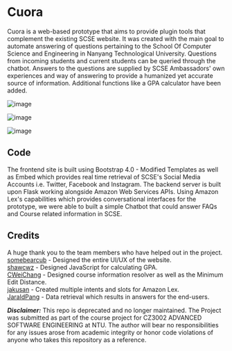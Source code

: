 # Cuora
Cuora is a web-based prototype that aims to provide plugin tools that complement the existing SCSE website. It was created with the main goal to automate answering of questions pertaining to the School Of Computer Science and Engineering in Nanyang Technological University. Questions from incoming students and current students can be queried through the chatbot. Answers to the questions are supplied by SCSE Ambassadors' own experiences and way of answering to provide a humanized yet accurate source of information. Additional functions like a GPA calculator have been added.

  ![image](https://user-images.githubusercontent.com/12369539/51809297-7acd4a80-22da-11e9-999c-4281bfaff9eb.png)

  ![image](https://user-images.githubusercontent.com/12369539/51809308-87ea3980-22da-11e9-92ca-965f93d757f5.png)

  ![image](https://user-images.githubusercontent.com/12369539/51809309-8c165700-22da-11e9-8c60-4b77e5107709.png)


## Code
The frontend site is built using Bootstrap 4.0 - Modified Templates as well as Embed which provides real time retrieval of SCSE's Social Media Accounts i.e. Twitter, Facebook and Instagram. The backend server is built upon Flask working alongside Amazon Web Services APIs. Using Amazon Lex's capabilities which provides conversational interfaces for the prototype, we were able to built a simple Chatbot that could answer FAQs and Course related information in SCSE.

## Credits
A huge thank you to the team members who have helped out in the project. <br />
[somebearcub](https://github.com/somebearcub) - Designed the entire UI/UX of the website. <br />
[shawcwz](https://github.com/shawcwz) - Designed JavaScript for calculating GPA. <br />
[CWeiChang](https://github.com/CWeiChang) - Designed course information resolver as well as the Minimum Edit Distance. <br />
[jakusan](https://github.com/jakusan) - Created multiple intents and slots for Amazon Lex. <br />
[JaraldPang](https://github.com/JaraldPang) - Data retrieval which results in answers for the end-users.

***Disclaimer:*** This repo is deprecated and no longer maintained. The Project was submitted as part of the course project for CZ3002 ADVANCED SOFTWARE ENGINEERING at NTU. The author will bear no responsibilities for any issues arose from academic integrity or honor code violations of anyone who takes this repository as a reference.
